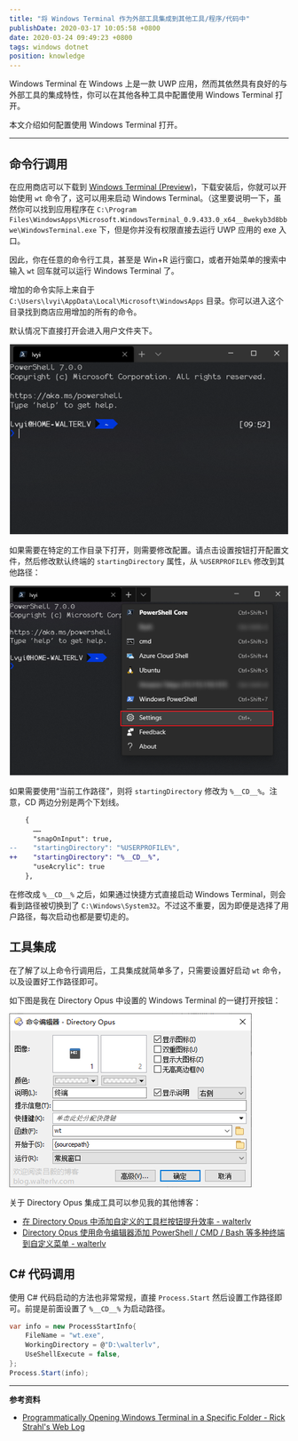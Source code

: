 ```yaml
---
title: "将 Windows Terminal 作为外部工具集成到其他工具/程序/代码中"
publishDate: 2020-03-17 10:05:58 +0800
date: 2020-03-24 09:49:23 +0800
tags: windows dotnet
position: knowledge
---
```


Windows Terminal 在 Windows 上是一款 UWP 应用，然而其依然具有良好的与外部工具的集成特性，你可以在其他各种工具中配置使用 Windows Terminal 打开。

本文介绍如何配置使用 Windows Terminal 打开。

---

<div id="toc"></div>

## 命令行调用

在应用商店可以下载到 [Windows Terminal (Preview)](https://www.microsoft.com/store/productId/9N0DX20HK701)，下载安装后，你就可以开始使用 `wt` 命令了，这可以用来启动 Windows Terminal。（这里要说明一下，虽然你可以找到应用程序在 `C:\Program Files\WindowsApps\Microsoft.WindowsTerminal_0.9.433.0_x64__8wekyb3d8bbwe\WindowsTerminal.exe` 下，但是你并没有权限直接去运行 UWP 应用的 exe 入口。

因此，你在任意的命令行工具，甚至是 Win+R 运行窗口，或者开始菜单的搜索中输入 `wt` 回车就可以运行 Windows Terminal 了。

增加的命令实际上来自于 `C:\Users\lvyi\AppData\Local\Microsoft\WindowsApps` 目录。你可以进入这个目录找到商店应用增加的所有的命令。

默认情况下直接打开会进入用户文件夹下。

![默认打开](/static/posts/2020-03-17-09-52-28.png)

如果需要在特定的工作目录下打开，则需要修改配置。请点击设置按钮打开配置文件，然后修改默认终端的 `startingDirectory` 属性，从 `%USERPROFILE%` 修改到其他路径：

![打开设置](/static/posts/2020-03-17-09-53-59.png)

如果需要使用“当前工作路径”，则将 `startingDirectory` 修改为 `%__CD__%`。注意，CD 两边分别是两个下划线。

```diff
    {
      ……
      "snapOnInput": true,
--    "startingDirectory": "%USERPROFILE%",
++    "startingDirectory": "%__CD__%",
      "useAcrylic": true
    },
```

在修改成 `%__CD__%` 之后，如果通过快捷方式直接启动 Windows Terminal，则会看到路径被切换到了 `C:\Windows\System32`。不过这不重要，因为即便是选择了用户路径，每次启动也都是要切走的。

## 工具集成

在了解了以上命令行调用后，工具集成就简单多了，只需要设置好启动 `wt` 命令，以及设置好工作路径即可。

如下图是我在 Directory Opus 中设置的 Windows Terminal 的一键打开按钮：

![在 Directory Opus 中设置](/static/posts/2020-03-17-10-02-46.png)

关于 Directory Opus 集成工具可以参见我的其他博客：

- [在 Directory Opus 中添加自定义的工具栏按钮提升效率 - walterlv](https://blog.walterlv.com/post/directory-opus-custom-toolbar-buttons.html)
- [Directory Opus 使用命令编辑器添加 PowerShell / CMD / Bash 等多种终端到自定义菜单 - walterlv](https://blog.walterlv.com/post/directory-opus-integrate-with-terminals.html)

## C# 代码调用

使用 C# 代码启动的方法也非常常规，直接 `Process.Start` 然后设置工作路径即可。前提是前面设置了 `%__CD__%` 为启动路径。

```csharp
var info = new ProcessStartInfo{
	FileName = "wt.exe",
	WorkingDirectory = @"D:\walterlv",
	UseShellExecute = false,
};
Process.Start(info);
```

---

**参考资料**

- [Programmatically Opening Windows Terminal in a Specific Folder - Rick Strahl's Web Log](https://weblog.west-wind.com/posts/2019/Sep/03/Programmatically-Opening-Windows-Terminal-in-a-Specific-Folder)
